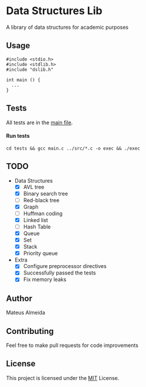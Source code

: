 # Data Structures Lib

A library of data structures for academic purposes

## Usage

```
#include <stdio.h>
#include <stdlib.h>
#include "dslib.h"

int main () {
  ...
}
```

## Tests

All tests are in the [main file](https://github.com/imsouza/data-structures-lib/blob/main/tests/main.c).

#### Run tests
```
cd tests && gcc main.c ../src/*.c -o exec && ./exec
```

## TODO

- Data Structures
  - [x] AVL tree
  - [x] Binary search tree
  - [ ] Red-black tree
  - [x] Graph
  - [ ] Huffman coding
  - [x] Linked list
  - [ ] Hash Table
  - [x] Queue
  - [x] Set
  - [x] Stack
  - [x] Priority queue

- Extra
  - [x] Configure preprocessor directives
  - [x] Successfully passed the tests
  - [x] Fix memory leaks

## Author

Mateus Almeida

## Contributing

Feel free to make pull requests for code improvements

## License

This project is licensed under the [MIT](https://github.com/imsouza/data-structures-lib/blob/main/LICENSE) License.
